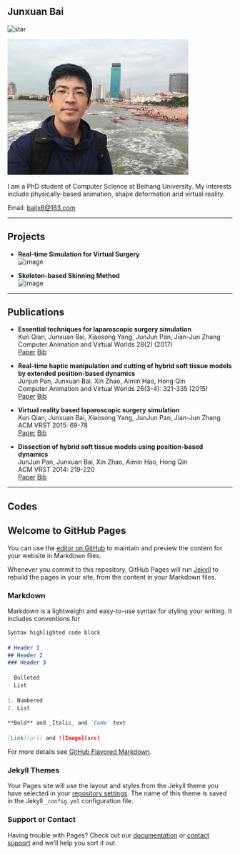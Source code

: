 ## Junxuan Bai



![star](https://tse1-mm.cn.bing.net/th?id=OIP._TgD4u3z1KIS6cNKBA3rNQHaEK&p=0&o=5&pid=1.1)

![pro](./Headportrait.jpg)

I am a PhD student of Computer Science at Beihang University. My interests include physically-based animation, shape deformation and virtual reality.

Email: baijx6@163.com

---

## Projects

- **Real-time Simulation for Virtual Surgery**  
![image](http://note.youdao.com/favicon.ico)

- **Skeleton-based Skinning Method**  
![image](http://note.youdao.com/favicon.ico)


---

## Publications

- **Essential techniques for laparoscopic surgery simulation**  
Kun Qian, Junxuan Bai, Xiaosong Yang, JunJun Pan, Jian-Jun Zhang  
Computer Animation and Virtual Worlds 28(2) (2017)  
[Paper](http://note.youdao.com/)
[Bib](http://dblp.uni-trier.de/rec/bibtex/journals/jvca/QianBYPZ17)


- **Real-time haptic manipulation and cutting of hybrid soft tissue models by extended position-based dynamics**  
Junjun Pan, Junxuan Bai, Xin Zhao, Aimin Hao, Hong Qin  
Computer Animation and Virtual Worlds 26(3-4): 321-335 (2015)  
[Paper](http://note.youdao.com/)
[Bib](http://dblp.uni-trier.de/rec/bibtex/journals/jvca/PanBZHQ15)


- **Virtual reality based laparoscopic surgery simulation**  
	Kun Qian, Junxuan Bai, Xiaosong Yang, JunJun Pan, Jian-Jun Zhang  
 ACM VRST 2015: 69-78  
[Paper](http://note.youdao.com/)
[Bib](http://dblp.uni-trier.de/rec/bibtex/conf/vrst/QianBYPZ15)




- **Dissection of hybrid soft tissue models using position-based dynamics**  
JunJun Pan, Junxuan Bai, Xin Zhao, Aimin Hao, Hong Qin  
ACM VRST 2014: 219-220  
[Paper](http://note.youdao.com/)
[Bib](http://dblp.uni-trier.de/rec/bibtex/conf/vrst/PanBZHQ14)





---

## Codes


## Welcome to GitHub Pages

You can use the [editor on GitHub](https://github.com/JunxuanBai/JunxuanBai.github.io/edit/master/README.md) to maintain and preview the content for your website in Markdown files.

Whenever you commit to this repository, GitHub Pages will run [Jekyll](https://jekyllrb.com/) to rebuild the pages in your site, from the content in your Markdown files.

### Markdown

Markdown is a lightweight and easy-to-use syntax for styling your writing. It includes conventions for

```markdown
Syntax highlighted code block

# Header 1
## Header 2
### Header 3

- Bulleted
- List

1. Numbered
2. List

**Bold** and _Italic_ and `Code` text

[Link](url) and ![Image](src)
```

For more details see [GitHub Flavored Markdown](https://guides.github.com/features/mastering-markdown/).

### Jekyll Themes

Your Pages site will use the layout and styles from the Jekyll theme you have selected in your [repository settings](https://github.com/JunxuanBai/JunxuanBai.github.io/settings). The name of this theme is saved in the Jekyll `_config.yml` configuration file.

### Support or Contact

Having trouble with Pages? Check out our [documentation](https://help.github.com/categories/github-pages-basics/) or [contact support](https://github.com/contact) and we’ll help you sort it out.
